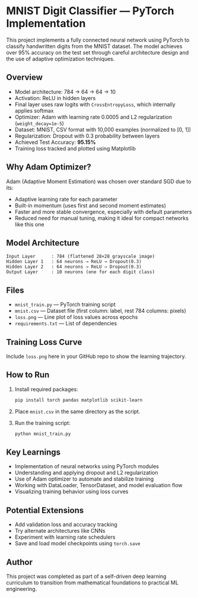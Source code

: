 
# MNIST Digit Classifier — PyTorch Implementation

This project implements a fully connected neural network using PyTorch to classify handwritten digits from the MNIST dataset. The model achieves over 95% accuracy on the test set through careful architecture design and the use of adaptive optimization techniques.

## Overview

- Model architecture: 784 → 64 → 64 → 10
- Activation: ReLU in hidden layers
- Final layer uses raw logits with `CrossEntropyLoss`, which internally applies softmax
- Optimizer: Adam with learning rate 0.0005 and L2 regularization (`weight_decay=1e-5`)
- Dataset: MNIST, CSV format with 10,000 examples (normalized to [0, 1])
- Regularization: Dropout with 0.3 probability between layers
- Achieved Test Accuracy: **95.15%**
- Training loss tracked and plotted using Matplotlib

## Why Adam Optimizer?

Adam (Adaptive Moment Estimation) was chosen over standard SGD due to its:

- Adaptive learning rate for each parameter
- Built-in momentum (uses first and second moment estimates)
- Faster and more stable convergence, especially with default parameters
- Reduced need for manual tuning, making it ideal for compact networks like this one

## Model Architecture

```
Input Layer      : 784 (flattened 28×28 grayscale image)
Hidden Layer 1   : 64 neurons → ReLU → Dropout(0.3)
Hidden Layer 2   : 64 neurons → ReLU → Dropout(0.3)
Output Layer     : 10 neurons (one for each digit class)
```

## Files

- `mnist_train.py` — PyTorch training script
- `mnist.csv` — Dataset file (first column: label, rest 784 columns: pixels)
- `loss.png` — Line plot of loss values across epochs
- `requirements.txt` — List of dependencies

## Training Loss Curve

Include `loss.png` here in your GitHub repo to show the learning trajectory.

## How to Run

1. Install required packages:
   ```bash
   pip install torch pandas matplotlib scikit-learn
   ```

2. Place `mnist.csv` in the same directory as the script.

3. Run the training script:
   ```bash
   python mnist_train.py
   ```

## Key Learnings

- Implementation of neural networks using PyTorch modules
- Understanding and applying dropout and L2 regularization
- Use of Adam optimizer to automate and stabilize training
- Working with DataLoader, TensorDataset, and model evaluation flow
- Visualizing training behavior using loss curves

## Potential Extensions

- Add validation loss and accuracy tracking
- Try alternate architectures like CNNs
- Experiment with learning rate schedulers
- Save and load model checkpoints using `torch.save`

## Author

This project was completed as part of a self-driven deep learning curriculum to transition from mathematical foundations to practical ML engineering.
